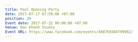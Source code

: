 ```yaml
---
title: Pool Opening Party
date: 2017-07-17 07:59:00 +07:00
position: 29
Event date: 2017-07-22 00:00:00 +07:00
Venue: Dao Khanh Studio
Event URL: https://www.facebook.com/events/488769384799982/
---
```


